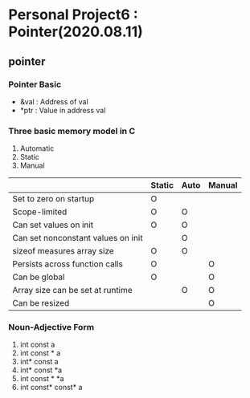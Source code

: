 # Personal Project6 : Pointer(2020.08.11)

## pointer

### Pointer Basic
* &val : Address of val
* *ptr : Value in address val

### Three basic memory model in C
1. Automatic
2. Static
3. Manual

||Static|Auto|Manual|
|---|---|---|---|
|Set to zero on startup|O|||
|Scope-limited|O|O||
|Can set values on init|O|O||
|Can set nonconstant values on init||O||
|sizeof measures array size|O|O||
|Persists across function calls|O||O|
|Can be global|O||O|
|Array size can be set at runtime||O|O|
|Can be resized|||O|

### Noun-Adjective Form
1. int const a
2. int const * a
3. int* const a
4. int* const *a
5. int const * *a
6. int const* const* a


